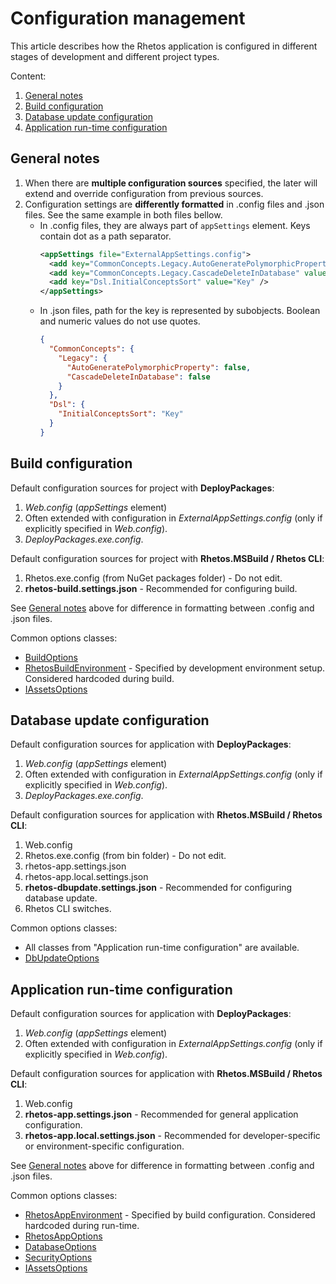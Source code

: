 # Configuration management

This article describes how the Rhetos application is configured in different stages of development
and different project types.

Content:

1. [General notes](#general-notes)
2. [Build configuration](#build-configuration)
3. [Database update configuration](#database-update-configuration)
4. [Application run-time configuration](#application-run-time-configuration)

## General notes

1. When there are **multiple configuration sources** specified, the later will extend and override configuration from previous sources.
2. Configuration settings are **differently formatted** in .config files and .json files. See the same example in both files bellow.
   * In .config files, they are always part of `appSettings` element. Keys contain dot as a path separator.
     ```xml
     <appSettings file="ExternalAppSettings.config">
       <add key="CommonConcepts.Legacy.AutoGeneratePolymorphicProperty" value="False" />
       <add key="CommonConcepts.Legacy.CascadeDeleteInDatabase" value="False" />
       <add key="Dsl.InitialConceptsSort" value="Key" />
     </appSettings>
     ```
   * In .json files, path for the key is represented by subobjects. Boolean and numeric values do not use quotes.
     ```json
     {
       "CommonConcepts": {
         "Legacy": {
           "AutoGeneratePolymorphicProperty": false,
           "CascadeDeleteInDatabase": false
         }
       },
       "Dsl": {
         "InitialConceptsSort": "Key"
       }
     }
     ```

## Build configuration

Default configuration sources for project with **DeployPackages**:

1. *Web.config* (*appSettings* element)
2. Often extended with configuration in *ExternalAppSettings.config* (only if explicitly specified in *Web.config*).
3. *DeployPackages.exe.config*.

Default configuration sources for project with **Rhetos.MSBuild / Rhetos CLI**:

1. Rhetos.exe.config (from NuGet packages folder) - Do not edit.
2. **rhetos-build.settings.json** - Recommended for configuring build.

See [General notes](#general-notes) above for difference in formatting between .config and .json files.

Common options classes:

* [BuildOptions](https://github.com/Rhetos/Rhetos/blob/master/Source/Rhetos.Utilities/BuildOptions.cs)
* [RhetosBuildEnvironment](https://github.com/Rhetos/Rhetos/blob/master/Source/Rhetos.Utilities/RhetosBuildEnvironment.cs) - Specified by development environment setup. Considered hardcoded during build.
* [IAssetsOptions](https://github.com/Rhetos/Rhetos/blob/master/Source/Rhetos.Utilities/IAssetsOptions.cs)

## Database update configuration

Default configuration sources for application with **DeployPackages**:

1. *Web.config* (*appSettings* element)
2. Often extended with configuration in *ExternalAppSettings.config* (only if explicitly specified in *Web.config*).
3. *DeployPackages.exe.config*.

Default configuration sources for application with **Rhetos.MSBuild / Rhetos CLI**:

1. Web.config
2. Rhetos.exe.config (from bin folder) - Do not edit.
3. rhetos-app.settings.json
4. rhetos-app.local.settings.json
5. **rhetos-dbupdate.settings.json** - Recommended for configuring database update.
6. Rhetos CLI switches.

Common options classes:

* All classes from "Application run-time configuration" are available.
* [DbUpdateOptions](https://github.com/Rhetos/Rhetos/blob/master/Source/Rhetos.Utilities/DbUpdateOptions.cs)

## Application run-time configuration

Default configuration sources for application with **DeployPackages**:

1. *Web.config* (*appSettings* element)
2. Often extended with configuration in *ExternalAppSettings.config* (only if explicitly specified in *Web.config*).

Default configuration sources for application with **Rhetos.MSBuild / Rhetos CLI**:

1. Web.config
2. **rhetos-app.settings.json** - Recommended for general application configuration.
3. **rhetos-app.local.settings.json** - Recommended for developer-specific or environment-specific configuration.

See [General notes](#general-notes) above for difference in formatting between .config and .json files.

Common options classes:

* [RhetosAppEnvironment](https://github.com/Rhetos/Rhetos/blob/master/Source/Rhetos.Utilities/RhetosAppEnvironment.cs) - Specified by build configuration. Considered hardcoded during run-time.
* [RhetosAppOptions](https://github.com/Rhetos/Rhetos/blob/master/Source/Rhetos.Utilities/RhetosAppOptions.cs)
* [DatabaseOptions](https://github.com/Rhetos/Rhetos/blob/master/Source/Rhetos.Utilities/DatabaseOptions.cs)
* [SecurityOptions](https://github.com/Rhetos/Rhetos/blob/master/Source/Rhetos.Utilities/SecurityOptions.cs)
* [IAssetsOptions](https://github.com/Rhetos/Rhetos/blob/master/Source/Rhetos.Utilities/IAssetsOptions.cs)
